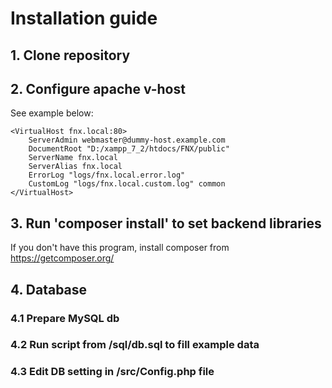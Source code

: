 # Installation guide

## 1. Clone repository

## 2. Configure apache v-host
See example below:

    <VirtualHost fnx.local:80>
        ServerAdmin webmaster@dummy-host.example.com
        DocumentRoot "D:/xampp_7_2/htdocs/FNX/public"
        ServerName fnx.local
        ServerAlias fnx.local
        ErrorLog "logs/fnx.local.error.log"
        CustomLog "logs/fnx.local.custom.log" common
    </VirtualHost>
 
## 3. Run 'composer install' to set backend libraries
If you don't have this program, install composer from https://getcomposer.org/

## 4. Database
### 4.1 Prepare MySQL db
### 4.2 Run script from /sql/db.sql to fill example data
### 4.3 Edit DB setting in /src/Config.php file